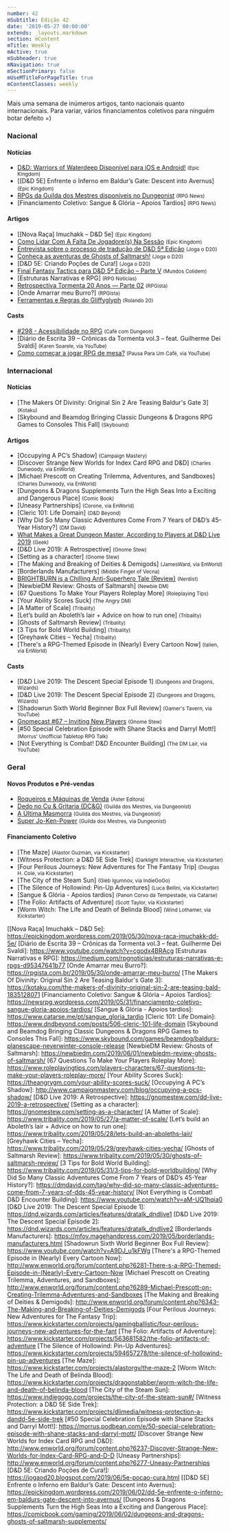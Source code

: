```yaml
---
number: 42
mSubtitle: Edição 42
date: '2019-05-27 00:00:00'
extends: _layouts.markdown
section: mContent
mTitle: Weekly
mActive: true
mSubheader: true
mNavigation: true
mSectionPrimary: false
mUseMTitleForPageTitle: true
mContentClasses: weekly
---
```


Mais uma semana de inúmeros artigos, tanto nacionais quanto internacionais. Para variar, vários financiamentos coletivos para ninguém botar defeito =)

### Nacional

#### Notícias

- [D&amp;D: Warriors of Waterdeep Disponível para iOS e Android!] <small>(Epic Kingdom)</small>
- [[D&amp;D 5E] Enfrente o Inferno em Baldur’s Gate: Descent into Avernus] <small>(Epic Kingdom)</small>
- [RPGs da Guilda dos Mestres disponíveis no Dungeonist] <small>(RPG News)</small>
- [Financiamento Coletivo: Sangue &amp; Glória – Apoios Tardios] <small>(RPG News)</small>

#### Artigos

- [[Nova Raça] Imuchakk – D&amp;D 5e] <small>(Epic Kingdom)</small>
- [Como Lidar Com A Falta De Jogadore(s) Na Sessão] <small>(Epic Kingdom)</small>
- [Entrevista sobre o processo de tradução de D&amp;D 5ª Edição] <small>(Joga o D20)</small>
- [Conheça as aventuras de Ghosts of Saltmarsh!] <small>(Joga o D20)</small>
- [D&amp;D 5E: Criando Poções de Cura!] <small>(Joga o D20)</small>
- [Final Fantasy Tactics para D&amp;D 5ª Edição – Parte V] <small>(Mundos Colidem)</small>
- [Estruturas Narrativas e RPG] <small>(RPG Notícias)</small>
- [Retrospectiva Tormenta 20 Anos — Parte 02] <small>(RPGista)</small>
- [Onde Amarrar meu Burro?] <small>(RPGista)</small>
- [Ferramentas e Regras do Gliffyglyph] <small>(Rolando 20)</small>

#### Casts

- [#298 - Acessibilidade no RPG] <small>(Café com Dungeon)</small>
- [Diário de Escrita 39 – Crônicas da Tormenta vol.3 – feat. Guilherme Dei Svaldi] <small>(Karen Soarele, via YouTube)</small>
- [Como começar a jogar RPG de mesa?] <small>(Pausa Para Um Café, via YouTube)</small>

### Internacional

#### Notícias

- [The Makers Of Divinity: Original Sin 2 Are Teasing Baldur&#039;s Gate 3] <small>(Kotaku)</small>
- [Skybound and Beamdog Bringing Classic Dungeons &amp; Dragons RPG Games to Consoles This Fall] <small>(Skybound)</small>

#### Artigos

- [Occupying A PC’s Shadow] <small>(Campaign Mastery)</small>
- [Discover Strange New Worlds for Index Card RPG and D&amp;D] <small>(Charles Dunwoody, via EnWorld)</small>
- [Michael Prescott on Creating Trilemma, Adventures, and Sandboxes] <small>(Charles Dunwoody, via EnWorld)</small>
- [Dungeons &amp; Dragons Supplements Turn the High Seas Into a Exciting and Dangerous Place] <small>(Comic Book)</small>
- [Uneasy Partnerships] <small>(Corone, via EnWorld)</small>
- [Cleric 101: Life Domain] <small>(D&amp;D Beyond)</small>
- [Why Did So Many Classic Adventures Come From 7 Years of D&amp;D’s 45-Year History?] <small>(DM David)</small>
- [What Makes a Great Dungeon Master, According to Players at D&amp;D Live 2019] <small>(Geek)</small>
- [D&amp;D Live 2019: A Retrospective] <small>(Gnome Stew)</small>
- [Setting as a character] <small>(Gnome Stew)</small>
- [The Making and Breaking of Deities &amp; Demigods] <small>(JamesWard, via EnWorld)</small>
- [Borderlands Manufacturers] <small>(Middle Finger of Vecna)</small>
- [BRIGHTBURN is a Chilling Anti-Superhero Tale (Review)] <small>(Nerdist)</small>
- [NewbieDM Review: Ghosts of Saltmarsh] <small>(Newbie DM)</small>
- [67 Questions To Make Your Players Roleplay More] <small>(Roleplaying Tips)</small>
- [Your Ability Scores Suck] <small>(The Angry DM)</small>
- [A Matter of Scale] <small>(Tribality)</small>
- [Let’s build an Aboleth’s lair + Advice on how to run one] <small>(Tribality)</small>
- [Ghosts of Saltmarsh Review] <small>(Tribality)</small>
- [3 Tips for Bold World Building] <small>(Tribality)</small>
- [Greyhawk Cities – Yecha] <small>(Tribality)</small>
- [There&#039;s a RPG-Themed Episode in (Nearly) Every Cartoon Now] <small>(talien, via EnWorld)</small>

#### Casts

- [D&amp;D Live 2019: The Descent Special Episode 1] <small>(Dungeons and Dragons, Wizards)</small>
- [D&amp;D Live 2019: The Descent Special Episode 2] <small>(Dungeons and Dragons, Wizards)</small>
- [Shadowrun Sixth World Beginner Box Full Review] <small>(Gamer&#039;s Tavern, via YouTube)</small>
- [Gnomecast #67 – Inviting New Players] <small>(Gnome Stew)</small>
- [#50 Special Celebration Episode with Shane Stacks and Darryl Mott!] <small>(Morrus&#039; Unofficial Tabletop RPG Talk)</small>
- [Not Everything is Combat! D&amp;D Encounter Building] <small>(The DM Lair, via YouTube)</small>

### Geral

#### Novos Produtos e Pré-vendas

- [Roqueiros e Máquinas de Venda] <small>(Aster Editora)</small>
- [Dedo no Cu &amp; Gritaria (DC&amp;G)] <small>(Guilda dos Mestres, via Dungeonist)</small>
- [A Última Masmorra] <small>(Guilda dos Mestres, via Dungeonist)</small>
- [Super Jo-Ken-Power] <small>(Guilda dos Mestres, via Dungeonist)</small>

#### Financiamento Coletivo

- [The Maze] <small>(Alastor Guzman, via Kickstarter)</small>
- [Witness Protection: a D&amp;D 5E Side Trek] <small>(Darklight Interactive, via Kickstarter)</small>
- [Four Perilous Journeys: New Adventures for The Fantasy Trip] <small>(Douglas H. Cole, via Kickstarter)</small>
- [The City of the Steam Sun] <small>(Gleb Igumnov, via IndieGoGo)</small>
- [The Silence of Hollowind: Pin-Up Adventures] <small>(Luca Bellini, via Kickstarter)</small>
- [Sangue &amp; Glória - Apoios tardios] <small>(Panon Corvo da Tempestade, via Catarse)</small>
- [The Folio: Artifacts of Adventure] <small>(Scott Taylor, via Kickstarter)</small>
- [Worm Witch: The Life and Death of Belinda Blood] <small>(Wind Lothamer, via Kickstarter)</small>


[What Makes a Great Dungeon Master, According to Players at D&amp;D Live 2019]: https://www.geek.com/culture/what-makes-a-great-dungeon-master-according-to-players-at-dd-live-2019-1788687/
[Ferramentas e Regras do Gliffyglyph]: http://www.rolando20.com.br/ferramentas-e-regras-do-gliffyglyph/
[BRIGHTBURN is a Chilling Anti-Superhero Tale (Review)]: https://nerdist.com/article/brightburn-review-superman-horror/
[Como Lidar Com A Falta De Jogadore(s) Na Sessão]: https://epickingdom.wordpress.com/2019/05/27/como-lidar-com-a-falta-de-jogadores-na-sessao/
[Final Fantasy Tactics para D&amp;D 5ª Edição – Parte V]: https://www.mundoscolidem.com.br/final-fantasy-tactics-para-dd-5a-edicao-parte-v/
[Entrevista sobre o processo de tradução de D&amp;D 5ª Edição]: https://jogaod20.blogspot.com/2019/05/entrevista-traducao-5e.html
[RPGs da Guilda dos Mestres disponíveis no Dungeonist]: https://newsrpg.wordpress.com/2019/05/28/dedo-no-c-gritaria-dcg-e-a-ultima-masmorra/
[Dedo no Cu &amp; Gritaria (DC&amp;G)]: https://www.dungeonist.com/marketplace/product/dedo-no-cu-gritaria-dcg/
[A Última Masmorra]: https://www.dungeonist.com/marketplace/product/a-ultima-masmorra/
[Super Jo-Ken-Power]: https://www.dungeonist.com/marketplace/product/super-jo-ken-power/
[Retrospectiva Tormenta 20 Anos — Parte 02]: https://rpgista.com.br/2019/05/28/retrospectiva-tormenta-20-anos-parte-02/
[Roqueiros e Máquinas de Venda]: https://astereditora.com.br/product/roqueiros-maquinas-de-venda/
[Conheça as aventuras de Ghosts of Saltmarsh!]: https://jogaod20.blogspot.com/2019/05/aventuras-GoS.html
[Como começar a jogar RPG de mesa?]: https://www.youtube.com/watch?v=ANACr6hkjrw
[D&amp;D: Warriors of Waterdeep Disponível para iOS e Android!]: https://epickingdom.wordpress.com/2019/05/29/dd-warriors-of-waterdeep-disponivel-para-ios-e-android/
[#298 - Acessibilidade no RPG]: https://www.podbean.com/media/share/pb-q2n5b-b2c1b4
[Gnomecast #67 – Inviting New Players]: https://gnomestew.com/gnomecast-67-inviting-new-players/
[[Nova Raça] Imuchakk – D&amp;D 5e]: https://epickingdom.wordpress.com/2019/05/30/nova-raca-imuchakk-dd-5e/
[Diário de Escrita 39 – Crônicas da Tormenta vol.3 – feat. Guilherme Dei Svaldi]: https://www.youtube.com/watch?v=cgodx4BRAcg
[Estruturas Narrativas e RPG]: https://medium.com/rpgnoticias/estruturas-narrativas-e-rpgs-d95347641b77
[Onde Amarrar meu Burro?]: https://rpgista.com.br/2019/05/30/onde-amarrar-meu-burro/
[The Makers Of Divinity: Original Sin 2 Are Teasing Baldur&#039;s Gate 3]: https://kotaku.com/the-makers-of-divinity-original-sin-2-are-teasing-bald-1835128071
[Financiamento Coletivo: Sangue &amp; Glória – Apoios Tardios]: https://newsrpg.wordpress.com/2019/05/31/financiamento-coletivo-sangue-gloria-apoios-tardios/
[Sangue &amp; Glória - Apoios tardios]: https://www.catarse.me/pt/sangue_gloria_tardio
[Cleric 101: Life Domain]: https://www.dndbeyond.com/posts/506-cleric-101-life-domain
[Skybound and Beamdog Bringing Classic Dungeons &amp; Dragons RPG Games to Consoles This Fall]: https://www.skybound.com/games/beamdog/baldurs-planescape-neverwinter-console-release
[NewbieDM Review: Ghosts of Saltmarsh]: https://newbiedm.com/2019/06/01/newbiedm-review-ghosts-of-saltmarsh/
[67 Questions To Make Your Players Roleplay More]: https://www.roleplayingtips.com/players-characters/67-questions-to-make-your-players-roleplay-more/
[Your Ability Scores Suck]: https://theangrygm.com/your-ability-scores-suck/
[Occupying A PC’s Shadow]: http://www.campaignmastery.com/blog/occupying-a-pcs-shadow/
[D&amp;D Live 2019: A Retrospective]: https://gnomestew.com/dd-live-2019-a-retrospective/
[Setting as a character]: https://gnomestew.com/setting-as-a-character/
[A Matter of Scale]: https://www.tribality.com/2019/05/27/a-matter-of-scale/
[Let’s build an Aboleth’s lair + Advice on how to run one]: https://www.tribality.com/2019/05/28/lets-build-an-aboleths-lair/
[Greyhawk Cities – Yecha]: https://www.tribality.com/2019/05/29/greyhawk-cities-yecha/
[Ghosts of Saltmarsh Review]: https://www.tribality.com/2019/05/30/ghosts-of-saltmarsh-review/
[3 Tips for Bold World Building]: https://www.tribality.com/2019/05/31/3-tips-for-bold-worldbuilding/
[Why Did So Many Classic Adventures Come From 7 Years of D&amp;D’s 45-Year History?]: https://dmdavid.com/tag/why-did-so-many-classic-adventures-come-from-7-years-of-dds-45-year-history/
[Not Everything is Combat! D&amp;D Encounter Building]: https://www.youtube.com/watch?v=aM-UQ1hqia0
[D&amp;D Live 2019: The Descent Special Episode 1]: https://dnd.wizards.com/articles/features/dratalk_dndlive1
[D&amp;D Live 2019: The Descent Special Episode 2]: https://dnd.wizards.com/articles/features/dratalk_dndlive2
[Borderlands Manufacturers]: https://mfov.magehandpress.com/2019/05/borderlands-manufacturers.html
[Shadowrun Sixth World Beginner Box Full Review]: https://www.youtube.com/watch?v=A9DJ_u1kFWg
[There&#039;s a RPG-Themed Episode in (Nearly) Every Cartoon Now]: http://www.enworld.org/forum/content.php?6281-There-s-a-RPG-Themed-Episode-in-(Nearly)-Every-Cartoon-Now
[Michael Prescott on Creating Trilemma, Adventures, and Sandboxes]: http://www.enworld.org/forum/content.php?6289-Michael-Prescott-on-Creating-Trilemma-Adventures-and-Sandboxes
[The Making and Breaking of Deities &amp; Demigods]: http://www.enworld.org/forum/content.php?6343-The-Making-and-Breaking-of-Deities-Demigods
[Four Perilous Journeys: New Adventures for The Fantasy Trip]: https://www.kickstarter.com/projects/gamingballistic/four-perilous-journeys-new-adventures-for-the-fant
[The Folio: Artifacts of Adventure]: https://www.kickstarter.com/projects/563681582/the-folio-artifacts-of-adventure
[The Silence of Hollowind: Pin-Up Adventures]: https://www.kickstarter.com/projects/594657278/the-silence-of-hollowind-pin-up-adventures
[The Maze]: https://www.kickstarter.com/projects/alastorgv/the-maze-2
[Worm Witch: The Life and Death of Belinda Blood]: https://www.kickstarter.com/projects/dragonstabber/worm-witch-the-life-and-death-of-belinda-blood
[The City of the Steam Sun]: https://www.indiegogo.com/projects/the-city-of-the-steam-sun#/
[Witness Protection: a D&amp;D 5E Side Trek]: https://www.kickstarter.com/projects/dlimedia/witness-protection-a-dandd-5e-side-trek
[#50 Special Celebration Episode with Shane Stacks and Darryl Mott!]: https://morrus.podbean.com/e/50-special-celebration-episode-with-shane-stacks-and-darryl-mott/
[Discover Strange New Worlds for Index Card RPG and D&amp;D]: http://www.enworld.org/forum/content.php?6237-Discover-Strange-New-Worlds-for-Index-Card-RPG-and-D-D
[Uneasy Partnerships]: http://www.enworld.org/forum/content.php?6277-Uneasy-Partnerships
[D&amp;D 5E: Criando Poções de Cura!]: https://jogaod20.blogspot.com/2019/06/5e-pocao-cura.html
[[D&amp;D 5E] Enfrente o Inferno em Baldur’s Gate: Descent into Avernus]: https://epickingdom.wordpress.com/2019/06/02/dd-5e-enfrente-o-inferno-em-baldurs-gate-descent-into-avernus/
[Dungeons &amp; Dragons Supplements Turn the High Seas Into a Exciting and Dangerous Place]: https://comicbook.com/gaming/2019/06/02/dungeons-and-dragons-ghosts-of-saltmarsh-supplements/
